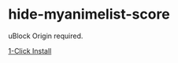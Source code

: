 # hide-myanimelist-score
uBlock Origin required.

<a href="https://subscribe.adblockplus.org/?location=https://raw.githubusercontent.com/ledoxmedox/hide-myanimelist-score/master/filter.txt&amp;title=hide-mal-rating" rel="nofollow">1-Click Install</a></p>
